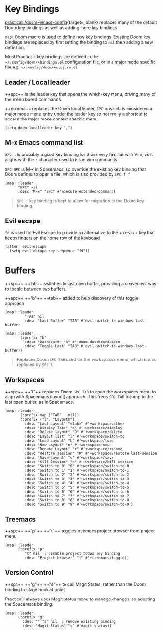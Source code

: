 # Key Bindings

[practicalli/doom-emacs-config](https://github.com/practicalli/doom-emacs-config){target=_blank} replaces many of the default Doom key bindings as well as adding more key bindings

`map!` Doom macro is used to define new key bindings.  Existing Doom key bindings are replaced by first setting the binding to `nil` then adding a new definition.

Most Practicalli key bindings are defined in the `~/.config/doom/+bindings.el` configuration file, or in a major mode specific file e.g. `~/.config/doom/+clojure.el`


## Leader / Local leader

++spc++ is the leader key that opens the which-key menu, driving many of the menu based commands.

++comma++ replaces the Doom local leader, `SPC m` which is considered a major mode menu entry under the leader key so not really a shortcut to access the major mode context specific menu.

```emacs title=".config/doom/+bindings.el"
(setq doom-localleader-key ",")
```


## M-x Emacs command list

`SPC :` is probably a good key binding for those very familiar with Vim, as it alighs with the `:` character used to issue vim commands

`SPC SPC` is M-x in Spacemacs, so override the existing key binding that Doom defines to open a file, which is also provided by `SPC f f`


```emacs title=".config/doom/+bindings.el"
(map! :leader
      "SPC" nil
      :desc "M-x" "SPC" #'execute-extended-command)
```

> `SPC :` key binding is kept to allow for migration to the Doom key binding.


## Evil escape

`fd` is used for Evil Escape to provide an alternative to the ++esc++ key that keeps fingers on the home row of the keyboard

```emacs title=".config/doom/+bindings.el"
(after! evil-escape
  (setq evil-escape-key-sequence "fd"))
```


# Buffers

++spc++ ++tab++ switches to last open buffer, providing a convenient way to toggle between two buffers.

++spc++ ++"b"++ ++tab++ added to help discovery of this toggle approach

```emacs title=".config/doom/+bindings.el"
(map! :leader
         "TAB" nil
         :desc "Last Buffer" "TAB" #'evil-switch-to-windows-last-buffer)

(map! :leader
       (:prefix "b"
         :desc "Dashboard" "h" #'+doom-dashboard/open
         :desc "Toggle Last" "TAB" #'evil-switch-to-windows-last-buffer))
```

> Replaces Doom `SPC TAB` used for the workspaces menu, which is also replaced by `SPC l`


## Workspaces

++spc++ ++"l"++ replaces Doom `SPC TAB` to open the workspaces menu to align with Spacemacs (layout) approach. This frees `SPC TAB` to jump to the last open buffer, as in Spacemacs.


```emacs title=".config/doom/+bindings.el"
(map! :leader
       (:prefix-map ("TAB" . nil))
       (:prefix ("l". "Layouts")
         :desc "Last Layout" "<tab>" #'+workspace/other
         :desc "Display Tabs" "d" #'+workspace/display
         :desc "Delete layout" "D" #'+workspace/delete
         :desc "Layout list" "l" #'+workspace/switch-to
         :desc "Load Layout" "L" #'+workspace/load
         :desc "New Layout" "n" #'+workspace/new
         :desc "Rename Layout" "r" #'+workspace/rename
         :desc "Restore session" "R" #'+workspace/restore-last-session
         :desc "Save Layout" "s" #'+workspace/save
         :desc "Kill Session" "x" #'+workspace/kill-session
         :desc "Switch to 0" "0" #'+workspace/switch-to-0
         :desc "Switch to 1" "1" #'+workspace/switch-to-1
         :desc "Switch to 2" "2" #'+workspace/switch-to-2
         :desc "Switch to 3" "3" #'+workspace/switch-to-3
         :desc "Switch to 4" "4" #'+workspace/switch-to-4
         :desc "Switch to 5" "5" #'+workspace/switch-to-5
         :desc "Switch to 6" "6" #'+workspace/switch-to-6
         :desc "Switch to 7" "7" #'+workspace/switch-to-7
         :desc "Switch to 8" "8" #'+workspace/switch-to-8
         :desc "Switch to 9" "9" #'+workspace/switch-to-9))
```



## Treemacs

++spc++ ++"p"++ ++"t"++ toggles treemacs project browser from project menu

```emacs title=".config/doom/+bindings.el"
(map! :leader
      (:prefix "p"
         "t" nil  ; disable project todos key binding
         :desc "Project browser" "t" #'+treemacs/toggle))
```


## Version Control

++spc++ ++"g"++ ++"s"++ to call Magit Status, rather than the Doom binding to stage hunk at point

Practicalli always uses Magit status menu to manage changes, so adopting the Spacemacs binding.

```emacs title=".config/doom/+bindings.el"
(map! :leader
      (:prefix "g"
        :desc "" "s" nil  ; remove existing binding
        :desc "Magit Status" "s" #'magit-status))
```
